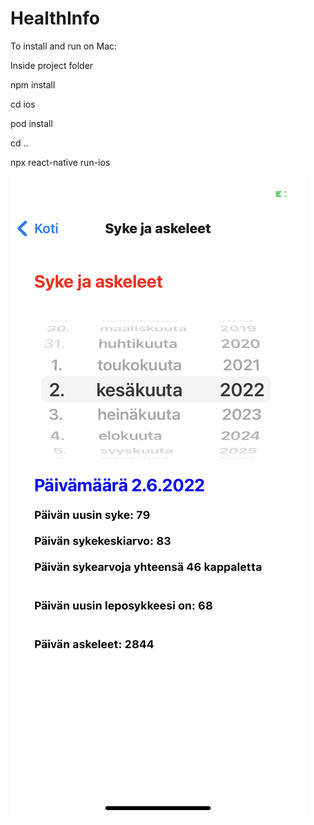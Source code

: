 # HealthInfo

To install and run on Mac:

Inside project folder

npm install

cd ios

pod install

cd ..

npx react-native run-ios

![](pictures/heartrate.png)
